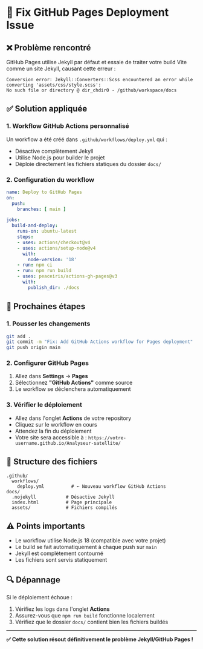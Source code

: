 # 🔧 Fix GitHub Pages Deployment Issue

## ❌ Problème rencontré
GitHub Pages utilise Jekyll par défaut et essaie de traiter votre build Vite comme un site Jekyll, causant cette erreur :
```
Conversion error: Jekyll::Converters::Scss encountered an error while converting 'assets/css/style.scss':
No such file or directory @ dir_chdir0 - /github/workspace/docs
```

## ✅ Solution appliquée

### 1. **Workflow GitHub Actions personnalisé**
Un workflow a été créé dans `.github/workflows/deploy.yml` qui :
- Désactive complètement Jekyll
- Utilise Node.js pour builder le projet
- Déploie directement les fichiers statiques du dossier `docs/`

### 2. **Configuration du workflow**
```yaml
name: Deploy to GitHub Pages
on:
  push:
    branches: [ main ]

jobs:
  build-and-deploy:
    runs-on: ubuntu-latest
    steps:
    - uses: actions/checkout@v4
    - uses: actions/setup-node@v4
      with:
        node-version: '18'
    - run: npm ci
    - run: npm run build
    - uses: peaceiris/actions-gh-pages@v3
      with:
        publish_dir: ./docs
```

## 🚀 Prochaines étapes

### 1. **Pousser les changements**
```bash
git add .
git commit -m "Fix: Add GitHub Actions workflow for Pages deployment"
git push origin main
```

### 2. **Configurer GitHub Pages**
1. Allez dans **Settings** → **Pages**
2. Sélectionnez **"GitHub Actions"** comme source
3. Le workflow se déclenchera automatiquement

### 3. **Vérifier le déploiement**
- Allez dans l'onglet **Actions** de votre repository
- Cliquez sur le workflow en cours
- Attendez la fin du déploiement
- Votre site sera accessible à : `https://votre-username.github.io/Analyseur-satellite/`

## 📁 Structure des fichiers
```
.github/
  workflows/
    deploy.yml          # ← Nouveau workflow GitHub Actions
docs/
  .nojekyll           # Désactive Jekyll
  index.html          # Page principale
  assets/             # Fichiers compilés
```

## ⚠️ Points importants
- Le workflow utilise Node.js 18 (compatible avec votre projet)
- Le build se fait automatiquement à chaque push sur `main`
- Jekyll est complètement contourné
- Les fichiers sont servis statiquement

## 🔍 Dépannage
Si le déploiement échoue :
1. Vérifiez les logs dans l'onglet **Actions**
2. Assurez-vous que `npm run build` fonctionne localement
3. Vérifiez que le dossier `docs/` contient bien les fichiers buildés

---
**✅ Cette solution résout définitivement le problème Jekyll/GitHub Pages !**